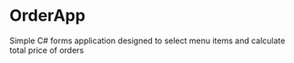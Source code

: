 # OrderApp
Simple C# forms application designed to select menu items and calculate total price of orders
